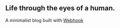 ## Life through the eyes of a human.

A minimalist blog built with [Webhook](http://www.webhook.com/)